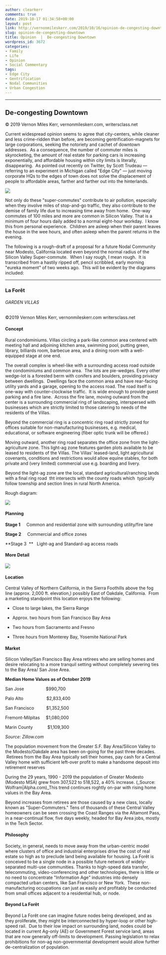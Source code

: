 ```yaml
---
author: clearkerr
comments: true
date: 2019-10-17 01:34:58+00:00
layout: post
link: http://vernonmileskerr.com/2019/10/16/opinion-de-congesting-downtown/
slug: opinion-de-congesting-downtown
title: Opinion  |  De-congesting Downtown
wordpress_id: 3672
categories:
- Family
- Life
- Opinion
- Social Commentary
tags:
- Edge City
- Gentrification
- Nodal Communities
- Urban Congestion
---
```


* * *





## De-congesting Downtown


© 2019 Vernon Miles Kerr, vernonmileskerr.com, writersclass.net

Current widespread opinion seems to agree that city-centers, while cleaner and less crime-ridden than before, are becoming gentrification-magnets for large corporations, seeking the notoriety and cachet of downtown addresses.  As a consequence, the number of commuter miles is skyrocketing, the amount of real estate for parking cars is increasing exponentially, and affordable housing within city limits is literally, disappearing.  As pointed out recently on Twitter, by Scott Trudeau — referring to an experiment in Michigan called "Edge City" — just moving corporate HQs to the edges of town does not solve the displacement of people to affordable areas, farther and farther out into the hinterlands.

[![](https://vernonmileskerr.files.wordpress.com/2019/10/screen-shot-2019-10-16-at-9.17.19-am.png?w=300)](https://vernonmileskerr.files.wordpress.com/2019/10/screen-shot-2019-10-16-at-9.17.19-am.png)

Not only do these "super-commutes" contribute to air pollution, especially when they involve miles of stop-and-go traffic, they also contribute to the demise of family life due to increasing time away from home.  One-way commutes of 100 miles and more are common in Silicon Valley. That is a minimum of four hours daily added to a normal eight-hour workday.  I know this from personal experience.  Children are asleep when their parent leaves the house in the wee hours, and often asleep when the parent returns in the evening.

The following is a rough-draft of a proposal for a future Nodal Community near Modesto, California located even beyond the normal radius of the Silicon Valley Super-commute.  When I say rough, I mean rough.  It is transcribed from a hastily ripped off, pencil scribbled, early morning "eureka moment" of two weeks ago.  This will be evident by the diagrams included:



* * *





### La Forêt




###### GARDEN VILLAS


©2019 Vernon Miles Kerr, vernonmileskerr.com writersclass.net


#### Concept


Rural condominiums. Villas circling a park-like common area centered with meeting hall and adjoining kitchen area, swimming pool, putting green, library, billiards room, barbecue area, and a dining room with a well-equipped stage at one end.

The overall complex is wheel-like with a surrounding access road outside the condominiums and common area.  The lots are pie-wedges. Every other wedge-lot is a forested berm with conifers and boulders, providing privacy between dwellings.  Dwellings face the common area and have rear-facing utility yards and a garage, opening to the access road. The road itself is one-way with counter-clockwise traffic.  It is wide enough to provide guest parking and a fire lane.  Across the fire lane, moving outward from the center is a surrounding commercial ring of landscaping, interspersed with businesses which are strictly limited to those catering to needs of the residents of the Villas.

Beyond the commercial ring is a concentric ring road strictly zoned for offices suitable for non-manufacturing businesses, e.g. medical, educational, or software engineering (fiber optic trunk will be offered.)

Moving outward, another ring road separates the office zone from the light-agriculture zone. This light-ag zone features garden plots available to be leased to residents of the Villas. The Villas' leased-land, light agricultural covenants, conditions and restrictions would allow equine stables, for both private and (very limited) commercial use e.g. boarding and livery.

Beyond the light-ag zone are the local, standard agricultural/ranching lands with a final ring road  tht intersects with the county roads which  typically follow township and section lines in rural North America.

Rough diagram:

[![](https://vernonmileskerr.files.wordpress.com/2019/10/laforet_roughdetails3-1.jpg?w=300)](https://vernonmileskerr.files.wordpress.com/2019/10/laforet_roughdetails3-1.jpg)


#### Planning


**Stage 1**     Common and residential zone with surrounding utility/fire lane

**Stage 2**     Commercial and office zones

**Stage 3  **   Light-ag and Standard-ag access roads


#### More Detail


[![](https://vernonmileskerr.files.wordpress.com/2019/10/laforet_roughdetails-1-e1571256541764.jpg?w=239)](https://vernonmileskerr.files.wordpress.com/2019/10/laforet_roughdetails-1-e1571256541764.jpg)


#### Location


Central Valley of Northern California, in the Sierra Foothills above the fog line (approx. 2,000 ft. elevation,) possibly East of Oakdale, California.  From a marketing standpoint this location enjoys the following:



 	
  * Close to large lakes, the Sierra Range

 	
  * Approx. two hours from San Francisco Bay Area

 	
  * Two hours from Sacramento and Fresno

 	
  * Three hours from Monterey Bay, Yosemite National Park




#### Market


Silicon Valley/San Francisco Bay Area retirees who are selling homes and desire relocating to a more tranquil setting without completely severing ties to the Bay Area/ San Jose Area.

**Median Home Values as of October 2019**

San Jose                  $990,700

Palo Alto                   $2,833,400

San Francisco          $1,352,500

Fremont-Milpitas     $1,080,000

Marin County            $1,109,300

_Source: Zillow.com_

The population movement from the Greater S.F. Bay Area/Silicon Valley to the Modesto/Oakdale area has been on-going for the past three decades.  Retirees from the Bay Area typically sell their homes, pay cash for a Central Valley home with sufficient left-over profit to make a handsome deposit into retirement reserves

During the 29 years, 1990 - 2019 the population of Greater Modesto (Modesto MSA) grew from 307,522 to 518,522, a 40% increase. (_Source: Wolfram|Alpha.com)_This trend continues roghtly on-par with rising home values in the Bay Area.

Beyond increases from retirees are those caused by a new class, locally known as "Super-Commuters." Tens of thousands of these Central Valley homeowners can be seen crossing the Coast Ranges via the Altamont Pass, in a near-continual flow, five days weekly, headed for Bay Area jobs, mostly in the Tech Sector.


#### Philosophy


Society, in general, needs to move away from the urban-centric model where clusters of office and industrial enterprises drive the cost of real estate so high as to preclude land being available for housing. La Forêt is conceived to be a single node in a possible future network of widely-separated multi-use communities. Thanks to high-speed data transfer, telecommuting, video-conferencing and other technologies, there is little or no need to concentrate "Information Age" industries into densely compacted urban centers, like San Francisco or New York.  These non-manufacturing occupations can just as easily and profitably be conducted from small offices adjacent to a residential hub, or node.  


#### Beyond La Forêt


Beyond La Forêt one can imagine future nodes being developed, and as they proliferate, they might be interconnected by hyper-loop or other high-speed rail.  Due to their low impact on surrounding land, nodes could be located in current Ag-only (AE) or Government Forest service land, areas that are now generally off-limits to development. Passing legislation to relax prohibitions for non-ag non-governmental development would allow further de-centralization of population.








